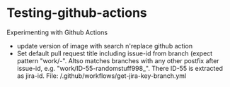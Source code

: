 # Testing-github-actions
Experimenting with Github Actions
* update version of image with search n'replace github action
* Set default pull request title including issue-id from branch (expect pattern "work/<word>-<digits>". Altso matches branches with any other postfix after issue-id, e.g. "work/ID-55-randomstuff998_". There ID-55 is extracted as jira-id. File: /.github/workflows/get-jira-key-branch.yml

